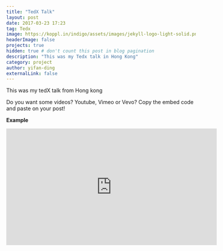 ```yaml
---
title: "TedX Talk"
layout: post
date: 2017-03-23 17:23
tag: Tedx
image: https://koppl.in/indigo/assets/images/jekyll-logo-light-solid.png
headerImage: false
projects: true
hidden: true # don't count this post in blog pagination
description: "This was my Tedx talk in Hong Kong"
category: project
author: yifan-ding
externalLink: false
---
```


This was my tedX talk from Hong kong

Do you want some videos? Youtube, Vimeo or Vevo? Copy the embed code and paste on your post!

**Example**

<iframe width="560" height="310" src="https://www.youtube.com/watch?v=FPCdNpdZNKk" frameborder="0" allowfullscreen></iframe>
